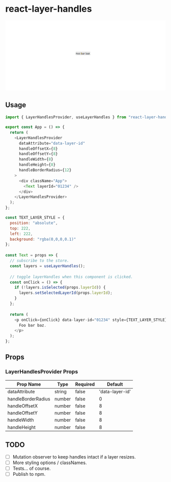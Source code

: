 # react-layer-handles

![Example GIF](/sample.gif)

## Usage

```js
import { LayerHandlesProvider, useLayerHandles } from "react-layer-handles";
```

```js
export const App = () => {
  return (
    <LayerHandlesProvider
      dataAttribute="data-layer-id"
      handleOffsetX={8}
      handleOffsetY={8}
      handleWidth={8}
      handleHeight={8}
      handleBorderRadius={12}
    >
      <div className="App">
        <Text layerId="01234" />
      </div>
    </LayerHandlesProvider>
  );
};
```

```js
const TEXT_LAYER_STYLE = {
  position: "absolute",
  top: 222,
  left: 222,
  background: "rgba(0,0,0,0.1)"
};

const Text = props => {
  // subscribe to the store.
  const layers = useLayerHandles();

  // toggle layerHandles when this component is clicked.
  const onClick = () => {
    if (!layers.isSelected(props.layerId)) {
      layers.setSelectedLayerId(props.layerId);
    }
  };

  return (
    <p onClick={onClick} data-layer-id="01234" style={TEXT_LAYER_STYLE}>
      Foo bar baz.
    </p>
  );
};
```

## Props

### LayerHandlesProvider Props

<table>
  <thead>
    <tr>
      <th>Prop Name</th>
      <th>Type</th>
      <th>Required</th>
      <th>Default</th>
    </tr>
  </thead>
  <tbody>
    <tr>
      <td>
        dataAttribute
      </td>
      <td>
        string
      </td>
      <td>
        false
      </td>
      <td>
        'data-layer-id'
      </td>
    </tr>
    <tr>
      <td>
        handleBorderRadius
      </td>
      <td>
        number
      </td>
      <td>
        false
      </td>
      <td>
        0
      </td>
    </tr>
    <tr>
      <td>
        handleOffsetX
      </td>
      <td>
        number
      </td>
      <td>
        false
      </td>
      <td>
        8
      </td>
    </tr>
    <tr>
      <td>
        handleOffsetY
      </td>
      <td>
        number
      </td>
      <td>
        false
      </td>
      <td>
        8
      </td>
    </tr>
    <tr>
      <td>
        handleWidth
      </td>
      <td>
        number
      </td>
      <td>
        false
      </td>
      <td>
        8
      </td>
    </tr>
        <tr>
      <td>
        handleHeight
      </td>
      <td>
        number
      </td>
      <td>
        false
      </td>
      <td>
        8
      </td>
    </tr>
  </tbody>
</table>

## TODO

- [ ] Mutation observer to keep handles intact if a layer resizes.
- [ ] More styling options / classNames.
- [ ] Tests... of course.
- [ ] Publish to npm.
